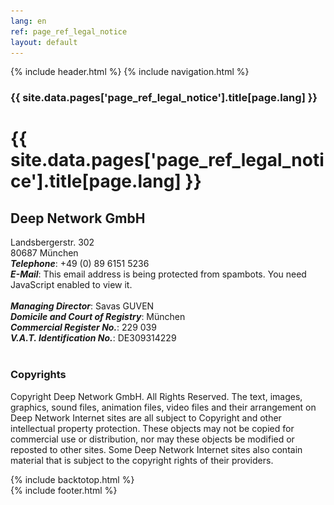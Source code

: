 ```yaml
---
lang: en
ref: page_ref_legal_notice
layout: default
---
```


{% include header.html %}
{% include navigation.html %}

<!-- MASTHEAD -->
<div class="wrap t3-masthead ">
	<div class="ja-masthead" >
	    <div class="ja-masthead-detail">
		    <h3 class="swiper-header">{{ site.data.pages['page_ref_legal_notice'].title[page.lang] }}</h3>
        </div>
    </div>	
</div>
<!-- //MASTHEAD -->
<div id="t3-mainbody" class="container t3-mainbody">
	<div class="row">
		<div id="t3-content" class="t3-content col-xs-12">
	        <div class="page-header clearfix">
                <h1 class="page-title">{{ site.data.pages['page_ref_legal_notice'].title[page.lang] }}</h1>
            </div>
            <div class="item-page clearfix">
                <article itemscope itemtype="http://schema.org/Article">
                    <meta itemprop="inLanguage" content="en-GB" />
                    <meta itemprop="url" content="/deepnetwork/legal-notice" />
                    <meta itemscope itemprop="mainEntityOfPage" itemtype="http://schema.org/WebPage"  itemid="/deepnetwork/legal-notice" />
                    <meta content="2019-10-22T07:03:28+00:00" itemprop="dateModified" />
                    <meta content="2019-04-04T19:29:36+00:00" itemprop="datePublished" />
                    <span itemprop="author" style="display: none;">
                        <span itemprop="name">Super User</span>
                        <span itemtype="https://schema.org/Organization" itemscope="" itemprop="publisher" style="display: none;">
                            <span itemtype="https://schema.org/ImageObject" itemscope="" itemprop="logo">
                                <img itemprop="url" alt="logo" src="../templates/ja_company/images/logo.png">
                                <meta content="auto" itemprop="width">
                                <meta content="auto" itemprop="height">
                            </span>
                            <meta content="Super User" itemprop="name">
                        </span>
                    </span>
                    <meta content="Legal Notice" itemprop="headline">
                    <section class="article-content clearfix" itemprop="articleBody">
                        <h2>Deep Network GmbH</h2>
                        Landsbergerstr. 302<br />
                        80687 München<br />
                        <strong><em>Telephone</em></strong>: +49 (0) 89 6151 5236<br />
                        <strong><em>E-Mail</em></strong>: 
                        <span id="cloak84b8a04af8a7b36da7ee7dcb03b6187a">This email address is being protected from spambots. You need JavaScript enabled to view it.</span>
                        <script type='text/javascript'>
                            document.getElementById('cloak84b8a04af8a7b36da7ee7dcb03b6187a').innerHTML = '';
                            var prefix = '&#109;a' + 'i&#108;' + '&#116;o';
                            var path = 'hr' + 'ef' + '=';
                            var addy84b8a04af8a7b36da7ee7dcb03b6187a = 's&#117;pp&#111;rt' + '&#64;';
                            addy84b8a04af8a7b36da7ee7dcb03b6187a = addy84b8a04af8a7b36da7ee7dcb03b6187a + 'd&#101;&#101;pn&#101;tw&#111;rk' + '&#46;' + 'c&#111;m';
                            var addy_text84b8a04af8a7b36da7ee7dcb03b6187a = 's&#117;pp&#111;rt' + '&#64;' + 'd&#101;&#101;pn&#101;tw&#111;rk' + '&#46;' + 'c&#111;m';document.getElementById('cloak84b8a04af8a7b36da7ee7dcb03b6187a').innerHTML += '<a ' + path + '\'' + prefix + ':' + addy84b8a04af8a7b36da7ee7dcb03b6187a + '\'>'+addy_text84b8a04af8a7b36da7ee7dcb03b6187a+'<\/a>';
                        </script>
                        <br /><br />
                        <strong><em>Managing Director</em></strong>: Savas GUVEN<br />
                        <strong><em>Domicile and Court of Registry</em></strong>: München<br />
                        <strong><em>Commercial Register No.</em></strong>: 229 039<br />
                        <strong><em>V.A.T. Identification No.</em></strong>: DE309314229<br /><br />
                        <h3>Copyrights</h3>
                        Copyright Deep Network GmbH. All Rights Reserved. The text, images, graphics, sound files, animation files, video files and their arrangement on Deep Network Internet sites are all subject to Copyright and other intellectual property protection. These objects may not be copied for commercial use or distribution, nor may these objects be modified or reposted to other sites. Some Deep Network Internet sites also contain material that is subject to the copyright rights of their providers.
                    </section>
                </article>
            </div>
        </div>
    </div>
</div>

{% include backtotop.html %}  
{% include footer.html %}
